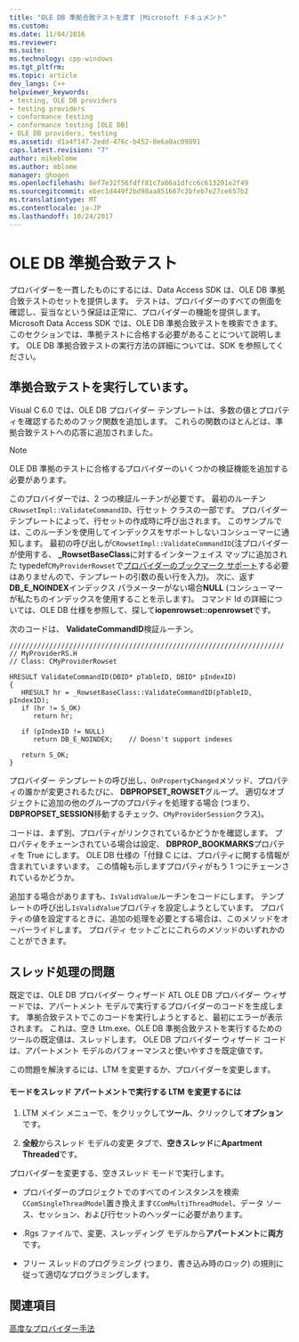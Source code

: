 ```yaml
---
title: "OLE DB 準拠合致テストを渡す |Microsoft ドキュメント"
ms.custom: 
ms.date: 11/04/2016
ms.reviewer: 
ms.suite: 
ms.technology: cpp-windows
ms.tgt_pltfrm: 
ms.topic: article
dev_langs: C++
helpviewer_keywords:
- testing, OLE DB providers
- testing providers
- conformance testing
- conformance testing [OLE DB]
- OLE DB providers, testing
ms.assetid: d1a4f147-2edd-476c-b452-0e6a0ac09891
caps.latest.revision: "7"
author: mikeblome
ms.author: mblome
manager: ghogen
ms.openlocfilehash: 8ef7e32f56fdff81c7a66a1dfcc6c613201e2f49
ms.sourcegitcommit: ebec1d449f2bd98aa851667c2bfeb7e27ce657b2
ms.translationtype: MT
ms.contentlocale: ja-JP
ms.lasthandoff: 10/24/2017
---
```

# <a name="passing-ole-db-conformance-tests"></a>OLE DB 準拠合致テスト
プロバイダーを一貫したものにするには、Data Access SDK は、OLE DB 準拠合致テストのセットを提供します。 テストは、プロバイダーのすべての側面を確認し、妥当なという保証は正常に、プロバイダーの機能を提供します。 Microsoft Data Access SDK では、OLE DB 準拠合致テストを検索できます。 このセクションでは、準拠テストに合格する必要があることについて説明します。 OLE DB 準拠合致テストの実行方法の詳細については、SDK を参照してください。  
  
## <a name="running-the-conformance-tests"></a>準拠合致テストを実行しています。  
 Visual C 6.0 では、OLE DB プロバイダー テンプレートは、多数の値とプロパティを確認するためのフック関数を追加します。 これらの関数のほとんどは、準拠合致テストへの応答に追加されました。  
  
> [!NOTE]
>  OLE DB 準拠のテストに合格するプロバイダーのいくつかの検証機能を追加する必要があります。  
  
 このプロバイダーでは、2 つの検証ルーチンが必要です。 最初のルーチン`CRowsetImpl::ValidateCommandID`、行セット クラスの一部です。 プロバイダー テンプレートによって、行セットの作成時に呼び出されます。 このサンプルでは、このルーチンを使用してインデックスをサポートしないコンシューマーに通知します。 最初の呼び出しが`CRowsetImpl::ValidateCommandID`(注プロバイダーが使用する、 **_RowsetBaseClass**に対するインターフェイス マップに追加された typedef`CMyProviderRowset`で[プロバイダーのブックマーク サポート](../../data/oledb/provider-support-for-bookmarks.md)する必要はありませんので、テンプレートの引数の長い行を入力)。 次に、返す**DB_E_NOINDEX**インデックス パラメーターがない場合**NULL** (コンシューマーが私たちのインデックスを使用することを示します)。 コマンド Id の詳細については、OLE DB 仕様を参照して、探して**iopenrowset::openrowset**です。  
  
 次のコードは、 **ValidateCommandID**検証ルーチン。  
  
```  
/////////////////////////////////////////////////////////////////////  
// MyProviderRS.H  
// Class: CMyProviderRowset   
  
HRESULT ValidateCommandID(DBID* pTableID, DBID* pIndexID)  
{  
   HRESULT hr = _RowsetBaseClass::ValidateCommandID(pTableID, pIndexID);  
   if (hr != S_OK)  
      return hr;  
  
   if (pIndexID != NULL)  
      return DB_E_NOINDEX;    // Doesn't support indexes  
  
   return S_OK;  
}  
```  
  
 プロバイダー テンプレートの呼び出し、`OnPropertyChanged`メソッド、プロパティの誰かが変更されるたびに、 **DBPROPSET_ROWSET**グループ。 適切なオブジェクトに追加の他のグループのプロパティを処理する場合 (つまり、 **DBPROPSET_SESSION**移動するチェック、`CMyProviderSession`クラス)。  
  
 コードは、まず別、プロパティがリンクされているかどうかを確認します。 プロパティをチェーンされている場合は設定、 **DBPROP_BOOKMARKS**プロパティを True にします。 OLE DB 仕様の「付録 C には、プロパティに関する情報が含まれていますいます。 この情報も示しますプロパティがもう 1 つにチェーンされているかどうか。  
  
 追加する場合がありますも、`IsValidValue`ルーチンをコードにします。 テンプレートの呼び出し`IsValidValue`プロパティを設定しようとしています。 プロパティの値を設定するときに、追加の処理を必要とする場合は、このメソッドをオーバーライドします。 プロパティ セットごとにこれらのメソッドのいずれかのことができます。  
  
## <a name="threading-issues"></a>スレッド処理の問題  
 既定では、OLE DB プロバイダー ウィザード ATL OLE DB プロバイダー ウィザードでは、アパートメント モデルで実行するプロバイダーのコードを生成します。 準拠合致テストでこのコードを実行しようとすると、最初にエラーが表示されます。 これは、空き Ltm.exe、OLE DB 準拠合致テストを実行するためのツールの既定値は、スレッドします。 OLE DB プロバイダー ウィザード コードは、アパートメント モデルのパフォーマンスと使いやすさを既定値です。  
  
 この問題を解決するには、LTM を変更するか、プロバイダーを変更します。  
  
#### <a name="to-change-ltm-to-run-in-apartment-threaded-mode"></a>モードをスレッド アパートメントで実行する LTM を変更するには  
  
1.  LTM メイン メニューで、をクリックして**ツール**、クリックして**オプション**です。  
  
2.  **全般**からスレッド モデルの変更 タブで、**空きスレッド**に**Apartment Threaded**です。  
  
 プロバイダーを変更する、空きスレッド モードで実行します。  
  
-   プロバイダーのプロジェクトでのすべてのインスタンスを検索`CComSingleThreadModel`置き換えます`CComMultiThreadModel`、データ ソース、セッション、および行セットのヘッダーに必要があります。  
  
-   .Rgs ファイルで、変更、スレッディング モデルから**アパートメント**に**両方**です。  
  
-   フリー スレッドのプログラミング (つまり、書き込み時のロック) の規則に従って適切なプログラミングします。  
  
## <a name="see-also"></a>関連項目  
 [高度なプロバイダー手法](../../data/oledb/advanced-provider-techniques.md)